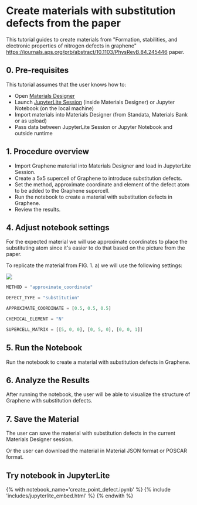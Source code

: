 # Create materials with substitution defects from the paper 

This tutorial guides to create materials from "Formation, stabilities, and electronic properties of nitrogen defects in graphene" https://journals.aps.org/prb/abstract/10.1103/PhysRevB.84.245446 paper.

## 0. Pre-requisites

This tutorial assumes that the user knows how to:
- Open [Materials Designer](../../../materials-designer/overview.md)
- Launch [JupyterLite Session](../../../jupyterlite/overview.md) (inside Materials Designer) or Jupyter Notebook (on the local machine)
- Import materials into Materials Designer (from Standata, Materials Bank or as upload)
- Pass data between JupyterLite Session or Jupyter Notebook and outside runtime

## 1. Procedure overview

- Import Graphene material into Materials Designer and load in JupyterLite Session.
- Create a 5x5 supercell of Graphene to introduce substitution defects. 
- Set the method, approximate coordinate and element of the defect atom to be added to the Graphene supercell.
- Run the notebook to create a material with substitution defects in Graphene.
- Review the results.

## 4. Adjust notebook settings

For the expected material we will use approximate coordinates to place the substituting atom since it's easier to do that based on the picture from the paper.

To replicate the material from FIG. 1. a) we will use the following settings:

<img src="/images/tutorials/made-tools/defects/point_defect_substitution/point_defect_substitution_0.png">

```python
METHOD = "approximate_coordinate" 

DEFECT_TYPE = "substitution"

APPROXIMATE_COORDINATE = [0.5, 0.5, 0.5]    

CHEMICAL_ELEMENT = "N"

SUPERCELL_MATRIX = [[5, 0, 0], [0, 5, 0], [0, 0, 1]]

```
## 5. Run the Notebook

Run the notebook to create a material with substitution defects in Graphene.

## 6. Analyze the Results

After running the notebook, the user will be able to visualize the structure of Graphene with substitution defects.

## 7. Save the Material

The user can save the material with substitution defects in the current Materials Designer session.

Or the user can download the material in Material JSON format or POSCAR format.

## Try notebook in JupyterLite

{% with notebook_name='create_point_defect.ipynb' %}
{% include 'includes/jupyterlite_embed.html' %}
{% endwith %}